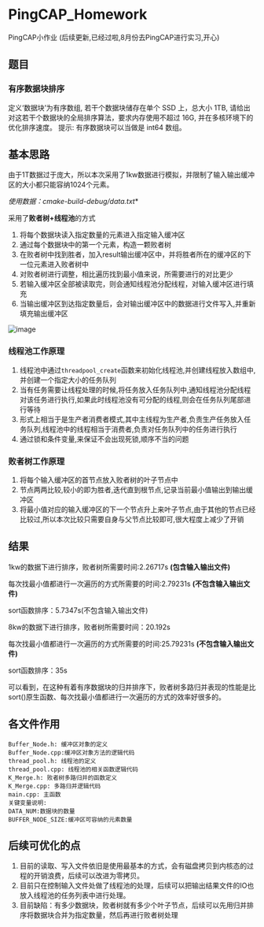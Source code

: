 # PingCAP_Homework
PingCAP小作业
(后续更新,已经过啦,8月份去PingCAP进行实习,开心)


## 题目
### 有序数据块排序
定义‘数据块’为有序数组, 若干个数据块储存在单个 SSD 上，总大小 1TB, 请给出对这若干个数据块的全局排序算法，要求内存使用不超过 16G, 并在多核环境下的优化排序速度。
提示: 有序数据块可以当做是 int64 数组。

## 基本思路
由于1T数据过于庞大，所以本次采用了1kw数据进行模拟，并限制了输入输出缓冲区的大小都只能容纳1024个元素。

**使用数据：cmake-build-debug/data*.txt**

采用了**败者树+线程池**的方式

1. 将每个数据块读入指定数量的元素进入指定输入缓冲区
2. 通过每个数据块中的第一个元素，构造一颗败者树
3. 在败者树中找到胜者，加入result输出缓冲区中，并将胜者所在的缓冲区的下一位元素进入败者树中
4. 对败者树进行调整，相比遍历找到最小值来说，所需要进行的对比更少
5. 若输入缓冲区全部被读取完，则会通知线程池分配线程，对输入缓冲区进行填充
6. 当输出缓冲区到达指定数量后，会对输出缓冲区中的数据进行文件写入,并重新填充输出缓冲区

![image](https://github.com/jyz0309/PingCAP_Homework/raw/master/image/process.png)
### 线程池工作原理
1. 线程池中通过`threadpool_create`函数来初始化线程池,并创建线程放入数组中,并创建一个指定大小的任务队列
2. 当有任务需要让线程处理的时候,将任务放入任务队列中,通知线程池分配线程对该任务进行执行,如果此时线程池没有可分配的线程,则会在任务队列尾部进行等待
3. 形式上相当于是生产者消费者模式,其中主线程为生产者,负责生产任务放入任务队列,线程池中的线程相当于消费者,负责对任务队列中的任务进行执行
4. 通过锁和条件变量,来保证不会出现死锁,顺序不当的问题

### 败者树工作原理
1. 将每个输入缓冲区的首节点放入败者树的叶子节点中
2. 节点两两比较,较小的即为胜者,迭代直到根节点,记录当前最小值输出到输出缓冲区
3. 将最小值对应的输入缓冲区的下一个节点升上来叶子节点,由于其他的节点已经比较过,所以本次比较只需要自身与父节点比较即可,很大程度上减少了开销

## 结果

1kw的数据下进行排序，败者树所需要时间:2.26717s **(包含输入输出文件)**

每次找最小值都进行一次遍历的方式所需要的时间:2.79231s **(不包含输入输出文件)**

sort函数排序：5.7347s(不包含输入输出文件)

8kw的数据下进行排序，败者树所需要时间：20.192s

每次找最小值都进行一次遍历的方式所需要的时间:25.79231s **(不包含输入输出文件)**

sort函数排序：35s

可以看到，在这种有着有序数据块的归并排序下，败者树多路归并表现的性能是比sort()原生函数、每次找最小值都进行一次遍历的方式的效率好很多的。

## 各文件作用
```
Buffer_Node.h: 缓冲区对象的定义
Buffer_Node.cpp:缓冲区对象方法的逻辑代码
thread_pool.h: 线程池的定义
thread_pool.cpp: 线程池的相关函数逻辑代码
K_Merge.h: 败者树多路归并的函数定义
K_Merge.cpp: 多路归并逻辑代码
main.cpp: 主函数
关键变量说明:
DATA_NUM:数据块的数量
BUFFER_NODE_SIZE:缓冲区可容纳的元素数量
```

## 后续可优化的点

1. 目前的读取、写入文件依旧是使用最基本的方式，会有磁盘拷贝到内核态的过程的开销浪费，后续可以改进为零拷贝。
2. 目前只在控制输入文件处做了线程池的处理，后续可以把输出结果文件的IO也放入线程池的任务列表中进行处理。
3. 目前缺陷：有多少数据块，败者树就有多少个叶子节点，后续可以先用归并排序将数据块合并为指定数量，然后再进行败者树处理



